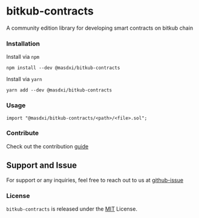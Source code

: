 # bitkub-contracts

A community edition library for developing smart contracts on bitkub chain

### Installation

Install via `npm`
``` shell
npm install --dev @masdxi/bitkub-contracts
```
Install via `yarn`
``` shell
yarn add --dev @masdxi/bitkub-contracts
```
### Usage

``` solidity
import "@masdxi/bitkub-contracts/<path>/<file>.sol";
```

### Contribute

Check out the contribution [guide](CONTRIBUTING.md)

## Support and Issue

For support or any inquiries, feel free to reach out to us at [github-issue](https://github.com/MASDXI/bitkub-contracts/issues)


### License
`bitkub-contracts` is released under the [MIT](LICENSE) License.

